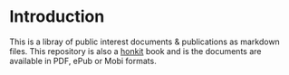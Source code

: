 # Introduction

This is a libray of public interest documents & publications as markdown files. This repository is also a [honkit](https://honkit.netlify.app/) book and is the documents are available in PDF, ePub or Mobi formats.
